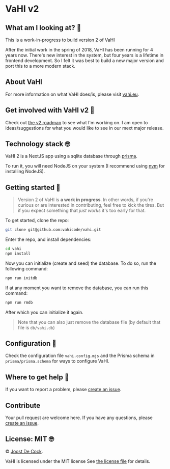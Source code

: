 # VaHI v2

## What am I looking at? :thinking:

This is a work-in-progress to build version 2 of VaHI

After the initial work in the spring of 2018, VaHI has been running for 4 years now.
There's new interest in the system, but four years is a lifetime in frontend development.
So I felt it was best to build a new major version and port this to a more modern stack.

## About VaHI 

For more information on what VaHI does/is, please visit [vahi.eu](https://vahi.eu/).

## Get involved with VaHI v2 :rocket:

Check out [the v2 roadmap](https://github.com/vahicode/vahi/discussions/1) to see what I'm working on.
I am open to ideas/suggestions for what you would like to see in our mext major release.

## Technology stack 🤓

VaHI 2 is a NextJS app using a sqlite database through [prisma](https://www.prisma.io/).

To run it, you will need NodeJS on your system (I recommend 
using [nvm](https://github.com/nvm-sh/nvm) for installing NodeJS).

## Getting started 🚀

> Version 2 of VaHI is **a work in progress**. In other words, if you're curious or are interested
in contributing, feel free to kick the tires. But if you expect something that *just works* it's
too early for that.

To get started, clone the repo:

```bash
git clone git@github.com:vahicode/vahi.git
```

Enter the repo, and install dependencies:

```bash
cd vahi
npm install
```

Now you can initialize (create and seed) the database.
To do so, run the following command:

```bash
npm run initdb
```

If at any moment you want to remove the database, you can run this command:

```bash
npm run rmdb
```

After which you can initialize it again.

> Note that you can also just remove the database file (by default that file is `db/vahi.db`)

## Configuration 🔧

Check the configuration file `vahi.config.mjs` and the Prisma schema in `prisma/prisma.schema`
for ways to configure VaHI.

## Where to get help 🤯

If you want to report a problem, please [create an issue](https://github.com/vahicode/vahi/issues/new).

## Contribute

Your pull request are welcome here. If you have any questions, please [create an issue](https://github.com/vahicode/website/issues/new).

## License: MIT 🤓

© [Joost De Cock](https://github.com/joostdecock).

VaHI is licensed under the MIT license 
See [the license file](https://github.com/vahicode/vahi/blob/develop/LICENSE) for details.

